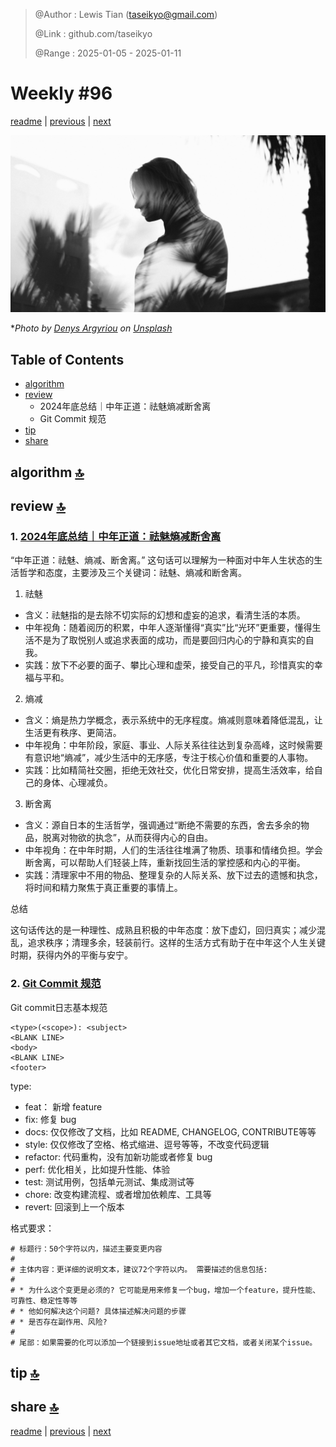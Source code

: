 > @Author  : Lewis Tian (taseikyo@gmail.com)
>
> @Link    : github.com/taseikyo
>
> @Range   : 2025-01-05 - 2025-01-11

# Weekly #96

[readme](../README.md) | [previous](202501W1.md) | [next](202501W3.md)

![](../images/2025/01/denys-argyriou-i76LC1sJdoI-unsplash.jpg "Weekly #96")

\**Photo by [Denys Argyriou](https://unsplash.com/@argyriou) on [Unsplash](https://unsplash.com/photos/silhouette-man-with-layered-palm-tree-photograph-i76LC1sJdoI)*

## Table of Contents

- [algorithm](#algorithm-)
- [review](#review-)
	- 2024年底总结｜中年正道：祛魅熵减断舍离
	- Git Commit 规范
- [tip](#tip-)
- [share](#share-)

## algorithm [🔝](#weekly-96)

## review [🔝](#weekly-96)

### 1. [2024年底总结｜中年正道：祛魅熵减断舍离](https://www.jiemin.com/archives/1793.html)

“中年正道：祛魅、熵减、断舍离。” 这句话可以理解为一种面对中年人生状态的生活哲学和态度，主要涉及三个关键词：祛魅、熵减和断舍离。

1. 祛魅

- 含义：祛魅指的是去除不切实际的幻想和虚妄的追求，看清生活的本质。
- 中年视角：随着阅历的积累，中年人逐渐懂得“真实”比“光环”更重要，懂得生活不是为了取悦别人或追求表面的成功，而是要回归内心的宁静和真实的自我。
- 实践：放下不必要的面子、攀比心理和虚荣，接受自己的平凡，珍惜真实的幸福与平和。

2. 熵减

- 含义：熵是热力学概念，表示系统中的无序程度。熵减则意味着降低混乱，让生活更有秩序、更简洁。
- 中年视角：中年阶段，家庭、事业、人际关系往往达到复杂高峰，这时候需要有意识地“熵减”，减少生活中的无序感，专注于核心价值和重要的人事物。
- 实践：比如精简社交圈，拒绝无效社交，优化日常安排，提高生活效率，给自己的身体、心理减负。

3. 断舍离

- 含义：源自日本的生活哲学，强调通过“断绝不需要的东西，舍去多余的物品，脱离对物欲的执念”，从而获得内心的自由。
- 中年视角：在中年时期，人们的生活往往堆满了物质、琐事和情绪负担。学会断舍离，可以帮助人们轻装上阵，重新找回生活的掌控感和内心的平衡。
- 实践：清理家中不用的物品、整理复杂的人际关系、放下过去的遗憾和执念，将时间和精力聚焦于真正重要的事情上。

总结

这句话传达的是一种理性、成熟且积极的中年态度：放下虚幻，回归真实；减少混乱，追求秩序；清理多余，轻装前行。这样的生活方式有助于在中年这个人生关键时期，获得内外的平衡与安宁。

### 2. [Git Commit 规范](https://feflowjs.com/zh/guide/rule-git-commit.html)

Git commit日志基本规范

```
<type>(<scope>): <subject>
<BLANK LINE>
<body>
<BLANK LINE>
<footer>
```

type:

- feat： 新增 feature
- fix: 修复 bug
- docs: 仅仅修改了文档，比如 README, CHANGELOG, CONTRIBUTE等等
- style: 仅仅修改了空格、格式缩进、逗号等等，不改变代码逻辑
- refactor: 代码重构，没有加新功能或者修复 bug
- perf: 优化相关，比如提升性能、体验
- test: 测试用例，包括单元测试、集成测试等
- chore: 改变构建流程、或者增加依赖库、工具等
- revert: 回滚到上一个版本

格式要求：

```
# 标题行：50个字符以内，描述主要变更内容
#
# 主体内容：更详细的说明文本，建议72个字符以内。 需要描述的信息包括:
#
# * 为什么这个变更是必须的? 它可能是用来修复一个bug，增加一个feature，提升性能、可靠性、稳定性等等
# * 他如何解决这个问题? 具体描述解决问题的步骤
# * 是否存在副作用、风险?
#
# 尾部：如果需要的化可以添加一个链接到issue地址或者其它文档，或者关闭某个issue。
```

## tip [🔝](#weekly-96)

## share [🔝](#weekly-96)

[readme](../README.md) | [previous](202501W1.md) | [next](202501W3.md)
